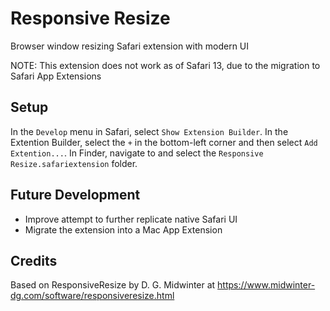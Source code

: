 # Responsive Resize

Browser window resizing Safari extension with modern UI

NOTE: This extension does not work as of Safari 13, due to the migration to Safari App Extensions

## Setup

In the `Develop` menu in Safari, select `Show Extension Builder`. In the Extention Builder, select the `+` in the bottom-left corner and then select `Add Extention...`. In Finder, navigate to and select the `Responsive Resize.safariextension` folder.

## Future Development

- Improve attempt to further replicate native Safari UI
- Migrate the extension into a Mac App Extension

## Credits

Based on ResponsiveResize by D. G. Midwinter at https://www.midwinter-dg.com/software/responsiveresize.html

